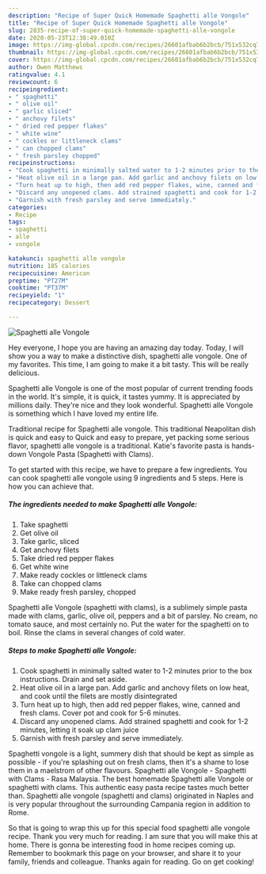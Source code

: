 ```yaml
---
description: "Recipe of Super Quick Homemade Spaghetti alle Vongole"
title: "Recipe of Super Quick Homemade Spaghetti alle Vongole"
slug: 2835-recipe-of-super-quick-homemade-spaghetti-alle-vongole
date: 2020-05-23T12:38:49.010Z
image: https://img-global.cpcdn.com/recipes/26601afbab6b2bcb/751x532cq70/spaghetti-alle-vongole-recipe-main-photo.jpg
thumbnail: https://img-global.cpcdn.com/recipes/26601afbab6b2bcb/751x532cq70/spaghetti-alle-vongole-recipe-main-photo.jpg
cover: https://img-global.cpcdn.com/recipes/26601afbab6b2bcb/751x532cq70/spaghetti-alle-vongole-recipe-main-photo.jpg
author: Owen Matthews
ratingvalue: 4.1
reviewcount: 6
recipeingredient:
- " spaghetti"
- " olive oil"
- " garlic sliced"
- " anchovy filets"
- " dried red pepper flakes"
- " white wine"
- " cockles or littleneck clams"
- " can chopped clams"
- " fresh parsley chopped"
recipeinstructions:
- "Cook spaghetti in minimally salted water to 1-2 minutes prior to the box instructions. Drain and set aside."
- "Heat olive oil in a large pan. Add garlic and anchovy filets on low heat, and cook until the filets are mostly disintegrated"
- "Turn heat up to high, then add red pepper flakes, wine, canned and fresh clams. Cover pot and cook for 5-6 minutes."
- "Discard any unopened clams. Add strained spaghetti and cook for 1-2 minutes, letting it soak up clam juice"
- "Garnish with fresh parsley and serve immediately."
categories:
- Recipe
tags:
- spaghetti
- alle
- vongole

katakunci: spaghetti alle vongole 
nutrition: 185 calories
recipecuisine: American
preptime: "PT27M"
cooktime: "PT37M"
recipeyield: "1"
recipecategory: Dessert

---
```



![Spaghetti alle Vongole](https://img-global.cpcdn.com/recipes/26601afbab6b2bcb/751x532cq70/spaghetti-alle-vongole-recipe-main-photo.jpg)

Hey everyone, I hope you are having an amazing day today. Today, I will show you a way to make a distinctive dish, spaghetti alle vongole. One of my favorites. This time, I am going to make it a bit tasty. This will be really delicious.

Spaghetti alle Vongole is one of the most popular of current trending foods in the world. It's simple, it is quick, it tastes yummy. It is appreciated by millions daily. They're nice and they look wonderful. Spaghetti alle Vongole is something which I have loved my entire life.

Traditional recipe for Spaghetti alle vongole. This traditional Neapolitan dish is quick and easy to Quick and easy to prepare, yet packing some serious flavor, spaghetti alle vongole is a traditional. Katie&#39;s favorite pasta is hands-down Vongole Pasta (Spaghetti with Clams).


To get started with this recipe, we have to prepare a few ingredients. You can cook spaghetti alle vongole using 9 ingredients and 5 steps. Here is how you can achieve that.

<!--inarticleads1-->

##### The ingredients needed to make Spaghetti alle Vongole:

1. Take  spaghetti
1. Get  olive oil
1. Take  garlic, sliced
1. Get  anchovy filets
1. Take  dried red pepper flakes
1. Get  white wine
1. Make ready  cockles or littleneck clams
1. Take  can chopped clams
1. Make ready  fresh parsley, chopped


Spaghetti alle Vongole (spaghetti with clams), is a sublimely simple pasta made with clams, garlic, olive oil, peppers and a bit of parsley. No cream, no tomato sauce, and most certainly no. Put the water for the spaghetti on to boil. Rinse the clams in several changes of cold water. 

<!--inarticleads2-->

##### Steps to make Spaghetti alle Vongole:

1. Cook spaghetti in minimally salted water to 1-2 minutes prior to the box instructions. Drain and set aside.
1. Heat olive oil in a large pan. Add garlic and anchovy filets on low heat, and cook until the filets are mostly disintegrated
1. Turn heat up to high, then add red pepper flakes, wine, canned and fresh clams. Cover pot and cook for 5-6 minutes.
1. Discard any unopened clams. Add strained spaghetti and cook for 1-2 minutes, letting it soak up clam juice
1. Garnish with fresh parsley and serve immediately.


Spaghetti vongole is a light, summery dish that should be kept as simple as possible - if you&#39;re splashing out on fresh clams, then it&#39;s a shame to lose them in a maelstrom of other flavours. Spaghetti alle Vongole - Spaghetti with Clams - Rasa Malaysia. The best homemade Spaghetti alle Vongole or spaghetti with clams. This authentic easy pasta recipe tastes much better than. Spaghetti alle vongole (spaghetti and clams) originated in Naples and is very popular throughout the surrounding Campania region in addition to Rome. 

So that is going to wrap this up for this special food spaghetti alle vongole recipe. Thank you very much for reading. I am sure that you will make this at home. There is gonna be interesting food in home recipes coming up. Remember to bookmark this page on your browser, and share it to your family, friends and colleague. Thanks again for reading. Go on get cooking!

